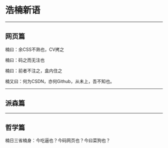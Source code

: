 # 浩楠新语
---

## 网页篇

楠曰：余CSS不熟也，CV拷之

楠曰：码之而无注也

楠曰：前者不注之，盒内住之

楠又曰：何为CSDN，亦何Github，从未上，吾不知也。

---

## 派森篇

---

## 哲学篇

楠日三省楠身：今吃逼也？今码网页也？今曰菜狗也？


